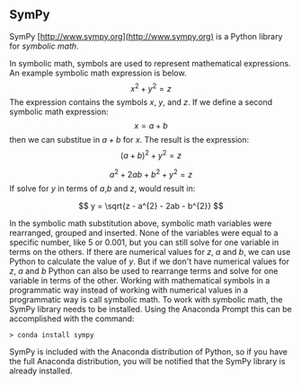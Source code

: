 
## SymPy
SymPy [http://www.sympy.org](http://www.sympy.org) is a Python library for _symbolic math_.  

In symbolic math, symbols are used to represent mathematical expressions. An example symbolic math expression is below. 
$$ x^{2} + y^{2} = z $$
The expression contains the symbols $x$, $y$, and $z$.
If we define a second symbolic math expression:
$$ x = a + b $$
then we can substitue in $a + b$ for $x$.
The result is the expression:
$$ (a + b)^{2} + y^{2} = z $$

$$ a^{2} + 2ab + b^{2} + y^{2} = z $$
If solve for $y$ in terms of $a$,$b$ and $z$, would result in:
    
$$ y = \sqrt{z - a^{2} - 2ab - b^{2}} $$

In the symbolic math substitution above, symbolic math variables were rearranged, grouped and inserted. None of the variables were equal to a specific number, like 5 or 0.001, but you can still solve for one variable in terms on the others.
If there are numerical values for $z$, $a$ and $b$, we can use Python to calculate the value of $y$. But if we don't have numerical values for $z$, $a$ and $b$ Python can also be used to rearrange terms and solve for one variable in terms of the other. Working with mathematical symbols in a programmatic way instead of working with numerical values in a programmatic way is call symbolic math.
To work with symbolic math, the SymPy library needs to be installed. Using the Anaconda Prompt this can be accomplished with the command:

```
> conda install sympy
```
SymPy is included with the Anaconda distribution of Python, so if you have the full Anaconda distribution, you will be notified that the SymPy library is already installed.
 

